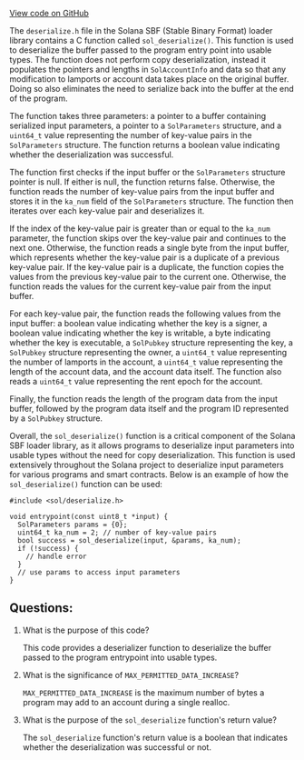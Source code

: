
[View code on GitHub](https://github.com/solana-labs/solana/blob/master/sdk/sbf/c/inc/sol/deserialize.h)

The `deserialize.h` file in the Solana SBF (Stable Binary Format) loader library contains a C function called `sol_deserialize()`. This function is used to deserialize the buffer passed to the program entry point into usable types. The function does not perform copy deserialization, instead it populates the pointers and lengths in `SolAccountInfo` and data so that any modification to lamports or account data takes place on the original buffer. Doing so also eliminates the need to serialize back into the buffer at the end of the program.

The function takes three parameters: a pointer to a buffer containing serialized input parameters, a pointer to a `SolParameters` structure, and a `uint64_t` value representing the number of key-value pairs in the `SolParameters` structure. The function returns a boolean value indicating whether the deserialization was successful.

The function first checks if the input buffer or the `SolParameters` structure pointer is null. If either is null, the function returns false. Otherwise, the function reads the number of key-value pairs from the input buffer and stores it in the `ka_num` field of the `SolParameters` structure. The function then iterates over each key-value pair and deserializes it.

If the index of the key-value pair is greater than or equal to the `ka_num` parameter, the function skips over the key-value pair and continues to the next one. Otherwise, the function reads a single byte from the input buffer, which represents whether the key-value pair is a duplicate of a previous key-value pair. If the key-value pair is a duplicate, the function copies the values from the previous key-value pair to the current one. Otherwise, the function reads the values for the current key-value pair from the input buffer.

For each key-value pair, the function reads the following values from the input buffer: a boolean value indicating whether the key is a signer, a boolean value indicating whether the key is writable, a byte indicating whether the key is executable, a `SolPubkey` structure representing the key, a `SolPubkey` structure representing the owner, a `uint64_t` value representing the number of lamports in the account, a `uint64_t` value representing the length of the account data, and the account data itself. The function also reads a `uint64_t` value representing the rent epoch for the account.

Finally, the function reads the length of the program data from the input buffer, followed by the program data itself and the program ID represented by a `SolPubkey` structure.

Overall, the `sol_deserialize()` function is a critical component of the Solana SBF loader library, as it allows programs to deserialize input parameters into usable types without the need for copy deserialization. This function is used extensively throughout the Solana project to deserialize input parameters for various programs and smart contracts. Below is an example of how the `sol_deserialize()` function can be used:

```
#include <sol/deserialize.h>

void entrypoint(const uint8_t *input) {
  SolParameters params = {0};
  uint64_t ka_num = 2; // number of key-value pairs
  bool success = sol_deserialize(input, &params, ka_num);
  if (!success) {
    // handle error
  }
  // use params to access input parameters
}
```
## Questions: 
 1. What is the purpose of this code?
    
    This code provides a deserializer function to deserialize the buffer passed to the program entrypoint into usable types.

2. What is the significance of `MAX_PERMITTED_DATA_INCREASE`?
    
    `MAX_PERMITTED_DATA_INCREASE` is the maximum number of bytes a program may add to an account during a single realloc.

3. What is the purpose of the `sol_deserialize` function's return value?
    
    The `sol_deserialize` function's return value is a boolean that indicates whether the deserialization was successful or not.